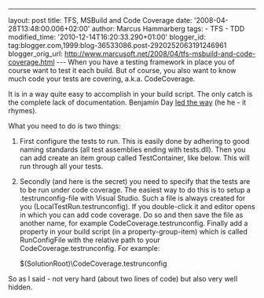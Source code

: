 ---
layout: post
title: TFS, MSBuild and Code Coverage
date: '2008-04-28T13:48:00.006+02:00'
author: Marcus Hammarberg
tags: - TFS -
TDD
modified_time: '2010-12-14T16:20:33.290+01:00'
blogger_id: tag:blogger.com,1999:blog-36533086.post-2920252063191246961
blogger_orig_url: http://www.marcusoft.net/2008/04/tfs-msbuild-and-code-coverage.html ---
When you have a testing framework in place you of course want to test it
each build. But of course, you also want to know much code your tests
are covering, a.k.a. CodeCoverage.

It is in a way quite easy to accomplish in your build script. The only
catch is the complete lack of documentation. Benjamin Day [led the
way](http://blog.benday.com/archive/2007/02/09.aspx) (he he - it
rhymes).

What you need to do is two things:


1.  First configure the tests to run. This is easily done by adhering to
    good naming standards (all test assemblies ending with tests.dll).
    Then you can add create an item group called TestContainer, like
    below. This will run through all your tests.

       <ItemGroup>
           <TestContainer Include="$(OutDir)\%2aTests.dll" />
        </ItemGroup>

2.  Secondly (and here is the secret) you need to specify that the tests
    are to be run under code coverage.
   The easiest way to do this is to setup a .testrunconfig-file with
    Visual Studio. Such a file is always created for you
    (LocalTestRun.testrunconfig). If you double-click it and editor
    opens in which you can add code coverage. Do so and then save the
    file as another name, for example CodeCoverage.testrunconfig.
   Finally add a property in your build script (in a
    property-group-item) which is called
    RunConfigFile with the relative path to your
    CodeCoverage.testrunconfig. For example:

       <RunConfigFile>$(SolutionRoot)\CodeCoverage.testrunconfig</RunConfigFile>

So as I said - not very hard (about two lines of code) but also very
well hidden.
